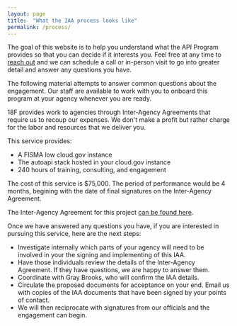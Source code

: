 ```yaml
---
layout: page
title:  "What the IAA process looks like"
permalink: /process/
---
```


The goal of this website is to help you understand what the API Program provides so that you can decide if it interests you.  Feel free at any time to [reach out](https://pages.18f.gov/api-program/contact/) and we can schedule a call or in-person visit to go into greater detail and answer any questions you have.  

The following material attempts to answer common questions about the engagement.  Our staff are available to work with you to onboard this program at your agency whenever you are ready.  

18F provides work to agencies through Inter-Agency Agreements that require us to recoup our expenses.  We don't make a profit but rather charge for the labor and resources that we deliver you.  

This service provides: 
  
* A FISMA low cloud.gov instance   
* The autoapi stack hosted in your cloud.gov instance  
* 240 hours of training, consulting, and engagement  
  
The cost of this service is $75,000.  The period of performance would be 4 months, begining with the date of final signatures on the Inter-Agency Agreement.  

The Inter-Agency Agreement for this project [can be found here](https://pages.18f.gov/api-program/iaa).  

Once we have answered any questions you have, if you are interested in pursuing this service, here are the next steps:  

* Investigate internally which parts of your agency will need to be involved in your the signing and implementing of this IAA.
* Have those individuals review the details of the Inter-Agency Agreement.  If they have questions, we are happy to answer them.
* Coordinate with Gray Brooks, who will confirm the IAA details.
* Circulate the proposed documents for acceptance on your end.  Email us with copies of the IAA documents that have been signed by your points of contact.  
* We will then reciprocate with signatures from our officials and the engagement can begin.  

